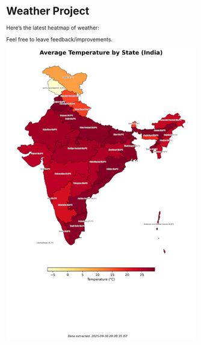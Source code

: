 # Weather Project

Here’s the latest heatmap of weather:

Feel free to leave feedback/improvements.

![India Heatmap](docs/assets/india_heatmap.png?v=DBEE3D)
